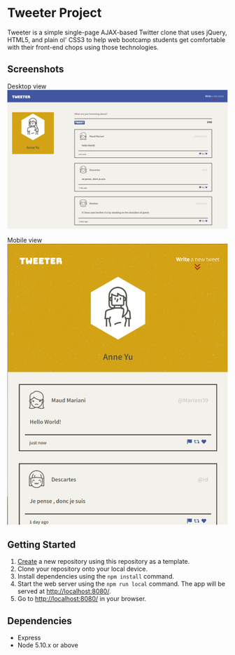 # Tweeter Project

Tweeter is a simple single-page AJAX-based Twitter clone that uses jQuery, HTML5, and plain ol' CSS3 to help web bootcamp students get comfortable with their front-end chops using those technologies.

## Screenshots

Desktop view
!["Screenshot of desktop view"](https://github.com/jbenson4/tweeter/blob/master/docs/tweeter-desktop-view.png?raw=true)

Mobile view
!["Screenshot of mobile view"](https://github.com/jbenson4/tweeter/blob/master/docs/tweeter-mobile-view.png?raw=true)

## Getting Started

1. [Create](https://docs.github.com/en/repositories/creating-and-managing-repositories/creating-a-repository-from-a-template) a new repository using this repository as a template.
2. Clone your repository onto your local device.
3. Install dependencies using the `npm install` command.
3. Start the web server using the `npm run local` command. The app will be served at <http://localhost:8080/>.
4. Go to <http://localhost:8080/> in your browser.

## Dependencies

- Express
- Node 5.10.x or above
